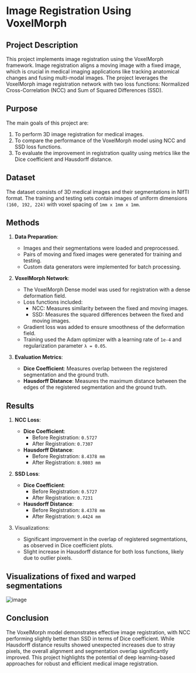 # Image Registration Using VoxelMorph

## Project Description
This project implements image registration using the VoxelMorph framework. Image registration aligns a moving image with a fixed image, which is crucial in medical imaging applications like tracking anatomical changes and fusing multi-modal images. The project leverages the VoxelMorph image registration network with two loss functions: Normalized Cross-Correlation (NCC) and Sum of Squared Differences (SSD).

## Purpose
The main goals of this project are:
1. To perform 3D image registration for medical images.
2. To compare the performance of the VoxelMorph model using NCC and SSD loss functions.
3. To evaluate the improvement in registration quality using metrics like the Dice coefficient and Hausdorff distance.

## Dataset
The dataset consists of 3D medical images and their segmentations in NIfTI format. The training and testing sets contain images of uniform dimensions `(160, 192, 224)` with voxel spacing of `1mm x 1mm x 1mm`.

## Methods
1. **Data Preparation**:
   - Images and their segmentations were loaded and preprocessed.
   - Pairs of moving and fixed images were generated for training and testing.
   - Custom data generators were implemented for batch processing.

2. **VoxelMorph Network**:
   - The VoxelMorph Dense model was used for registration with a dense deformation field.
   - Loss functions included:
     - NCC: Measures similarity between the fixed and moving images.
     - SSD: Measures the squared differences between the fixed and moving images.
   - Gradient loss was added to ensure smoothness of the deformation field.
   - Training used the Adam optimizer with a learning rate of `1e-4` and regularization parameter `λ = 0.05`.

3. **Evaluation Metrics**:
   - **Dice Coefficient**: Measures overlap between the registered segmentation and the ground truth.
   - **Hausdorff Distance**: Measures the maximum distance between the edges of the registered segmentation and the ground truth.

## Results
1. **NCC Loss**:
   - **Dice Coefficient**:
     - Before Registration: `0.5727`
     - After Registration: `0.7307`
   - **Hausdorff Distance**:
     - Before Registration: `8.4378 mm`
     - After Registration: `8.9803 mm`
   
2. **SSD Loss**:
   - **Dice Coefficient**:
     - Before Registration: `0.5727`
     - After Registration: `0.7231`
   - **Hausdorff Distance**:
     - Before Registration: `8.4378 mm`
     - After Registration: `9.4424 mm`

3. Visualizations:
   - Significant improvement in the overlap of registered segmentations, as observed in Dice coefficient plots.
   - Slight increase in Hausdorff distance for both loss functions, likely due to outlier pixels.

## Visualizations of fixed and warped segmentations

![image](https://github.com/user-attachments/assets/56243923-01e9-482e-92cb-2c9a8a85dc91)


## Conclusion
The VoxelMorph model demonstrates effective image registration, with NCC performing slightly better than SSD in terms of Dice coefficient. While Hausdorff distance results showed unexpected increases due to stray pixels, the overall alignment and segmentation overlap significantly improved. This project highlights the potential of deep learning-based approaches for robust and efficient medical image registration.

